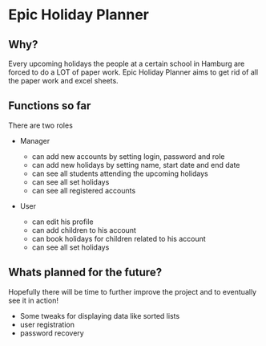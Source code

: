 # Epic Holiday Planner

## Why?
Every upcoming holidays the people at a certain school in Hamburg are forced to do a LOT of paper work.
Epic Holiday Planner aims to get rid of all the paper work and excel sheets.

## Functions so far
There are two roles
- Manager
  - can add new accounts by setting login, password and role
  - can add new holidays by setting name, start date and end date
  - can see all students attending the upcoming holidays
  - can see all set holidays
  - can see all registered accounts

- User
  - can edit his profile
  - can add children to his account
  - can book holidays for children related to his account
  - can see all set holidays


## Whats planned for the future?
Hopefully there will be time to further improve the project and to eventually see it in action!
- Some tweaks for displaying data like sorted lists
- user registration
- password recovery
